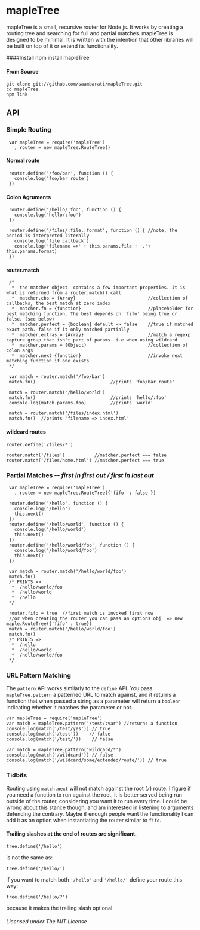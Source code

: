 
mapleTree
=========

mapleTree is a small, recursive router for Node.js. It works by creating a routing tree and searching for full and partial matches.
mapleTree is designed to be minimal. It is written with the intention that other libraries will be built on top of it or extend its functionality.

####Install
    npm install mapleTree
#### From Source
    git clone git://github.com/saambarati/mapleTree.git
    cd mapleTree
    npm link

API
---

### Simple Routing
     var mapleTree = require('mapleTree')
       , router = new mapleTree.RouteTree()

#### Normal route

     router.define('/foo/bar', function () {
       console.log('foo/bar route')
     })

#### Colon Agruments

     router.define('/hello/:foo', function () {
       console.log('hello/:foo')
     })

     router.define('/files/:file.:format', function () { //note, the period is interpreted literally
       console.log('file callback')
       console.log('filename =>' + this.params.file + '.'+ this.params.format)
     })

#### router.match

     /*
      *  the matcher object  contains a few important properties. It is what is returned from a router.match() call
      *  matcher.cbs = {Array}                           //collection of callbacks, the best match at zero index
      *  matcher.fn = {function}                         //placeholder for best matching function. The best depends on 'fifo' being true or false. (see below)
      *  matcher.perfect = {boolean} default => false    //true if matched exact path. false if it only matched partially
      *  matcher.extras = {Array}                        //match a regexp capture group that isn't part of params. i.e when using wildcard
      *  matcher.params = {Object}                       //collection of colon args
      *  matcher.next {function}                         //invoke next matching function if one exists
     */

     var match = router.match('/foo/bar')
     match.fn()                            //prints 'foo/bar route'

     match = router.match('/hello/world')
     match.fn()                            //prints 'hello/:foo'
     console.log(match.params.foo)         //prints 'world'

     match = router.match('/files/index.html')
     match.fn()  //prints 'filename => index.html'

#### wildcard routes

    router.define('/files/*')

    router.match('/files')           //matcher.perfect === false
    router.match('/files/home.html') //matcher.perfect === true

### Partial Matches -- *first in first out / first in last out*
     var mapleTree = require('mapleTree')
       , router = new mapleTree.RouteTree({'fifo' : false })

     router.define('/hello', function () {
       console.log('/hello')
       this.next()
     })
     router.define('/hello/world', function () {
       console.log('/hello/world')
       this.next()
     })
     router.define('/hello/world/foo', function () {
       console.log('/hello/world/foo')
       this.next()
     })

     var match = router.match('/hello/world/foo')
     match.fn()
     /* PRINTS =>
      *  /hello/world/foo
      *  /hello/world
      *  /hello
     */

     router.fifo = true  //first match is invoked first now
     //or when creating the router you can pass an options obj  => new maple.RouteTree({'fifo' : true})
     match = router.match('/hello/world/foo')
     match.fn()
     /* PRINTS =>
      *  /hello
      *  /hello/world
      *  /hello/world/foo
     */




### URL Pattern Matching
The  `pattern` API works similarly to the `define` API. You pass `mapleTree.pattern` a patterned URL to match against, and it returns a function that when passed a string as a parameter
will return a `boolean` indicating whether it matches the parameter or not.

    var mapleTree = require('mapleTree')
    var match = mapleTree.pattern('/test/:var') //returns a function
    console.log(match('/test/yes')) // true
    console.log(match('/test'))    // false
    console.log(match('/test/'))    // false

    var match = mapleTree.pattern('wildcard/*')
    console.log(match('/wildcard')) // false
    console.log(match('/wildcard/some/extended/route/')) // true


### Tidbits

Routing using `match.next` will not match against the root (`/`) route. I figure if you need a function to run against
the root, it is better served being run outside of the router, considering you want it to run every time.
I could be wrong about this stance though, and am interested in listening to arguments defending the contrary.
Maybe if enough people want the functionality I can add it as an option when instantiating the router similar to `fifo`.

#### Trailing slashes at the end of routes *are* significant.

    tree.define('/hello')

is not the same as:

    tree.define('/hello/')

if you want to match both `'/hello'` and `'/hello/'`
define your route this way:

    tree.define('/hello/?')

because it makes the trailing slash optional.

###### Licensed under The MIT License
